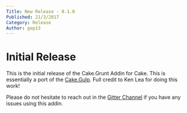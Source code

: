 ```yaml
---
Title: New Release - 0.1.0
Published: 21/3/2017
Category: Release
Author: gep13
---
```


# Initial Release

This is the initial release of the Cake.Grunt Addin for Cake.  This is essentially a port of the [Cake.Gulp](https://github.com/cake-contrib/Cake.Gulp).  Full credit to Ken Lea for doing this work!

Please do not hesitate to reach out in the [Gitter Channel](https://gitter.im/cake-contrib/Lobby) if you have any issues using this addin.